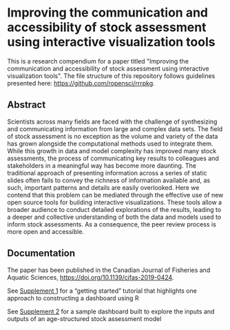 # Improving the communication and accessibility of stock assessment using interactive visualization tools

This is a research compendium for a paper titled "Improving the communication and accessibility of stock assessment using interactive visualization tools". The file structure of this repository follows guidelines presented here: https://github.com/ropensci/rrrpkg.

## Abstract

Scientists across many fields are faced with the challenge of synthesizing and communicating information from large and complex data sets. The field of stock assessment is no exception as the volume and variety of the data has grown alongside the computational methods used to integrate them. While this growth in data and model complexity has improved many stock assessments, the process of communicating key results to colleagues and stakeholders in a meaningful way has become more daunting. The traditional approach of presenting information across a series of static slides often fails to convey the richness of information available and, as such, important patterns and details are easily overlooked. Here we contend that this problem can be mediated through the effective use of new open source tools for building interactive visualizations. These tools allow a broader audience to conduct detailed explorations of the results, leading to a deeper and collective understanding of both the data and models used to inform stock assessments. As a consequence, the peer review process is more open and accessible.

## Documentation

The paper has been published in the Canadian Journal of Fisheries and Aquatic Sciences, https://doi.org/10.1139/cjfas-2019-0424.

See [Supplement 1](https://paulregular.github.io/interactive-stock-assessment/getting_started.html) for a “getting started” tutorial that highlights one approach to constructing a dashboard using R

See [Supplement 2](https://paulregular.github.io/interactive-stock-assessment/NCAM_dashboard.html) for a sample dashboard built to explore the inputs and outputs of an age-structured stock assessment model
